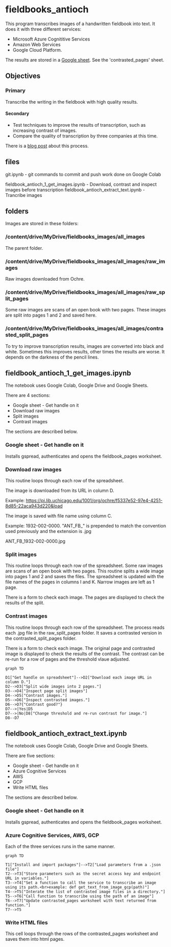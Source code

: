 # fieldbooks_antioch

This program transcribes images of a handwritten fieldbook into text. It does it with three different services:

+ Microsoft Azure Cognititive Services
+ Amazon Web Services
+ Google Cloud Platform.

The results are stored in a [Google sheet](https://docs.google.com/spreadsheets/d/1RJIX6HDAOfD1GObbu1wJOo-gOlRG3uWwG0JM_iQWdA8/edit?usp=sharing). See the 'contrasted_pages' sheet.

## Objectives

### Primary

Transcribe the writing in the fieldbook with high quality results.

#### Secondary

+ Test techniques to improve the results of transcription, such as increasing contrast of images.
+ Compare the quality of transcription by three companies at this time.

There is a [blog post](https://jeffblackadar.ca/uncategorized/handwriting-transcription-of-a-fieldbook-with-microsofts-azure-cognitive-services-and-amazons-aws-textract/) about this process. 


## files

git.ipynb - git commands to commit and push work done on Google Colab

fieldbook_antioch_1_get_images.ipynb - Download, contrast and inspect images before transcription
fieldbook_antioch_extract_text.ipynb - Trancribe images

## folders

Images are stored in these folders:

### /content/drive/MyDrive/fieldbooks_images/all_images

The parent folder.

### /content/drive/MyDrive/fieldbooks_images/all_images/raw_images

Raw images downloaded from Ochre.

### /content/drive/MyDrive/fieldbooks_images/all_images/raw_split_pages

Some raw images are scans of an open book with two pages. These images are split into pages 1 and 2 and saved here.

### /content/drive/MyDrive/fieldbooks_images/all_images/contrasted_split_pages

To try to improve transcription results, images are converted into black and white. Sometimes this improves results, other times the results are worse. It depends on the darkness of the pencil lines.


## fieldbook_antioch_1_get_images.ipynb

The notebook uses Google Colab, Google Drive and Google Sheets.

There are 4 sections:

+ Google sheet - Get handle on it
+ Download raw images
+ Split images
+ Contrast images

The sections are described below.

### Google sheet - Get handle on it

Installs gspread, authenticates and opens the fieldbook_pages worksheet.

### Download raw images

This routine loops through each row of the spreadsheet. 

The image is downloaded from its URL in column D.

Example: https://pi.lib.uchicago.edu/1001/org/ochre/f5337e52-97e4-4251-8d85-22aca943d220&load

The image is saved with file name using column C.

Example: 1932-002-0000. "ANT_FB_" is prepended to match the convention used previously and the extension is .jpg

ANT_FB_1932-002-0000.jpg

### Split images

This routine loops through each row of the spreadsheet. Some raw images are scans of an open book with two pages. This routine splits a wide image into pages 1 and 2 and saves the files. The spreadsheet is updated with the file names of the pages in columns I and K.
Narrow images are left as 1 page.

There is a form to check each image. The pages are displayed to check the results of the split.

### Contrast images

This routine loops through each row of the spreadsheet. The process reads each .jpg file in the raw_split_pages folder. It saves a contrasted version in the contrasted_split_pages folder.

There is a form to check each image. The original page and contrasted image is displayed to check the results of the contrast. The contrast can be re-run for a row of pages and the threshold vlaue adjusted.

```mermaid
graph TD

D1["Get handle on spreadsheet"]-->D2["Download each image URL in column D."]
D2-->D3["Split wide images into 2 pages."]
D3-->D4["Inspect page split images"]
D4-->D5["Contrast images."]
D5-->D6["Inspect contrasted images."]
D6-->D7{"Contrast good?"}
D7-->|Yes|D5
D7-->|No|D8["Change threshold and re-run contrast for image."]
D8--D7
```

## fieldbook_antioch_extract_text.ipynb

The notebook uses Google Colab, Google Drive and Google Sheets.

There are five sections:

+ Google sheet - Get handle on it
+ Azure Cognitive Services
+ AWS
+ GCP
+ Write HTML files

The sections are described below.

### Google sheet - Get handle on it

Installs gspread, authenticates and opens the fieldbook_pages worksheet.

### Azure Cognitive Services, AWS, GCP

Each of the three services runs in the same manner.

```mermaid
graph TD

T1["Install and import packages"]-->T2["Load parameters from a .json file"]
T2-->T3["Store parameters such as the secret access key and endpoint URL in variables."]
T3-->T4["Set a function to call the service to transcribe an image using its path.<br>example: def get_text_from_image_gcp(path)"]
T4-->T5["Interate the list of contrasted image files in a directory."]
T5-->T6["Call function to transcribe using the path of an image"]
T6-->T7["Update contrasted_pages worksheet with text returned from function."]
T7-->T5

```

### Write HTML files

This cell loops through the rows of the contrasted_pages worksheet and saves them into html pages.
